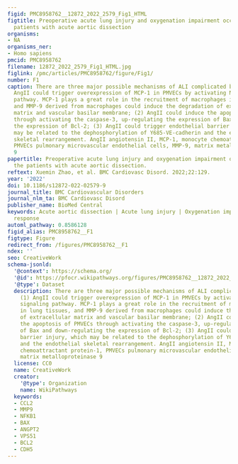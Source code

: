 ```yaml
---
figid: PMC8958762__12872_2022_2579_Fig1_HTML
figtitle: Preoperative acute lung injury and oxygenation impairment occurred in the
  patients with acute aortic dissection
organisms:
- NA
organisms_ner:
- Homo sapiens
pmcid: PMC8958762
filename: 12872_2022_2579_Fig1_HTML.jpg
figlink: /pmc/articles/PMC8958762/figure/Fig1/
number: F1
caption: There are three major possible mechanisms of ALI complicated by AAD. (1)
  AngII could trigger overexpression of MCP-1 in PMVECs by activating NF-κB signaling
  pathway. MCP-1 plays a great role in the recruitment of macrophages in lung tissues,
  and MMP-9 derived from macrophages could induce the degradation of extracellular
  matrix and vascular basilar membrane; (2) AngII could induce the apoptosis of PMVECs
  through activating the caspase-3, up-regulating the expression of Bax and down-regulating
  the expression of Bcl-2; (3) AngII could trigger endothelial barrier injury, which
  may be related to the dephosphorylation of Y685-VE-cadherin and the endothelial
  skeletal rearrangement. AngII angiotensin II, MCP-1, monocyte chemoattractant protein-1,
  PMVECs pulmonary microvascular endothelial cells, MMP-9, matrix metalloproteinase
  9
papertitle: Preoperative acute lung injury and oxygenation impairment occurred in
  the patients with acute aortic dissection.
reftext: Xuemin Zhao, et al. BMC Cardiovasc Disord. 2022;22:129.
year: '2022'
doi: 10.1186/s12872-022-02579-9
journal_title: BMC Cardiovascular Disorders
journal_nlm_ta: BMC Cardiovasc Disord
publisher_name: BioMed Central
keywords: Acute aortic dissection | Acute lung injury | Oxygenation impairment | Inflammatory
  response
automl_pathway: 0.8586128
figid_alias: PMC8958762__F1
figtype: Figure
redirect_from: /figures/PMC8958762__F1
ndex: ''
seo: CreativeWork
schema-jsonld:
  '@context': https://schema.org/
  '@id': https://pfocr.wikipathways.org/figures/PMC8958762__12872_2022_2579_Fig1_HTML.html
  '@type': Dataset
  description: There are three major possible mechanisms of ALI complicated by AAD.
    (1) AngII could trigger overexpression of MCP-1 in PMVECs by activating NF-κB
    signaling pathway. MCP-1 plays a great role in the recruitment of macrophages
    in lung tissues, and MMP-9 derived from macrophages could induce the degradation
    of extracellular matrix and vascular basilar membrane; (2) AngII could induce
    the apoptosis of PMVECs through activating the caspase-3, up-regulating the expression
    of Bax and down-regulating the expression of Bcl-2; (3) AngII could trigger endothelial
    barrier injury, which may be related to the dephosphorylation of Y685-VE-cadherin
    and the endothelial skeletal rearrangement. AngII angiotensin II, MCP-1, monocyte
    chemoattractant protein-1, PMVECs pulmonary microvascular endothelial cells, MMP-9,
    matrix metalloproteinase 9
  license: CC0
  name: CreativeWork
  creator:
    '@type': Organization
    name: WikiPathways
  keywords:
  - CCL2
  - MMP9
  - NFKB1
  - BAX
  - ANGPT2
  - VPS51
  - BCL2
  - CDH5
---
```

